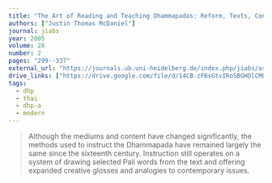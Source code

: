 ```yaml
---
title: "The Art of Reading and Teaching Dhammapadas: Reform, Texts, Contexts in Thai Buddhist History"
authors: ["Justin Thomas McDaniel"]
journal: jiabs
year: 2005
volume: 28
number: 2
pages: "299--337"
external_url: "https://journals.ub.uni-heidelberg.de/index.php/jiabs/article/download/8965/2858"
drive_links: ["https://drive.google.com/file/d/14CB-zFBsGtvIRoSBGHDlCMUDrKlfGONs/view?usp=drivesdk"]
tags:
  - dhp
  - thai
  - dhp-a
  - modern
---
```


> Although the mediums and content have changed significantly, the methods used to instruct the Dhammapada have remained largely the same since the sixteenth century. Instruction still operates on a system of drawing selected Pali words from the text and offering expanded creative glosses and analogies to contemporary issues.
